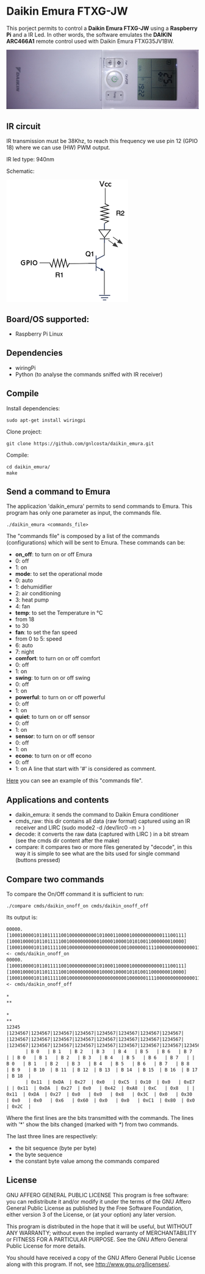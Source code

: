 # Daikin Emura FTXG-JW
This porject permits to control a **Daikin Emura FTXG-JW** using a **Raspberry Pi** and a IR Led.
In other words, the software emulates the **DAIKIN ARC466A1** remote control used with Daikin Emura FTXG35JV1BW.

![github clone url link](img/ARC466A1.png)

## IR circuit
IR transmission must be 38Khz, to reach this frequency we use pin 12 (GPIO 18) where we can use (HW) PWM output.

IR led type: 940nm

Schematic:

![IR schema](img/ir_transmit.png)

## Board/OS supported:
  - Raspberry Pi Linux

## Dependencies
  - wiringPi
  - Python (to analyse the commands sniffed with IR receiver)
  
## Compile
Install dependencies:
```
sudo apt-get install wiringpi
```
Clone project:
```
git clone https://github.com/gnlcosta/daikin_emura.git
```
Compile:
```
cd daikin_emura/
make
```

## Send a command to Emura
The applicazion 'daikin_emura' permits to send commands to Emura. This program has only one parameter as input, the commands file.
```
./daikin_emura <commands_file>
```
The "commands file" is composed by a list of the commands (configurations) which will be sent to Emura. These commands can be:
 - **on_off**: to turn on or off Emura
  - 0: off
  - 1: on
 - **mode**: to set the operational mode
  - 0: auto
  - 1: dehumidifier
  - 2: air conditioning
  - 3: heat pump
  - 4: fan
 - **temp**: to set the Temperature in °C
  - from 18
  - to 30
 - **fan**: to set the fan speed
  - from 0 to 5: speed
  - 6: auto
  - 7: night
 - **comfort**: to turn on or off comfort
  - 0: off
  - 1: on
 - **swing**: to turn on or off swing
  - 0: off
  - 1: on
 - **powerful**: to turn on or off powerful
  - 0: off
  - 1: on
 - **quiet**: to turn on or off sensor
  - 0: off
  - 1: on
 - **sensor**:  to turn on or off sensor
  - 0: off
  - 1: on
 - **econo**: to turn on or off econo
  - 0: off
  - 1: on
A line that start with '#' is considered as comment.

[Here](emura_params.cmd) you can see an example of this "commands file".

## Applications and contents
  - daikin_emura: it sends the command to Daikin Emura conditioner
  - cmds_raw: this dir contains all data (raw format) captured using an IR receiver and LIRC (sudo mode2 -d /dev/lirc0 -m > <file>)
  - decode: it converts the raw data (captured with LIRC ) in a bit stream (see the cmds dir content after the make)
  - compare: it compares two or more files generated by "decode", in this way it is simple to see what are the bits used for single command (buttons pressed)

## Compare two commands
To compare the On/Off command it is sufficient to run:
```
./compare cmds/daikin_onoff_on cmds/daikin_onoff_off
```
Its output is:
```
00000.[1000100001011011111001000000000010100011000010000000000011100111][1000100001011011111001000000000001000010000101010011000000010000][10001000010110111110010000000000000000001001000000111100000000000000110000000000000000000110000000000110000000000000000010000011000000010000000001110100] <- cmds/daikin_onoff_on
00000.[1000100001011011111001000000000010100011000010000000000011100111][1000100001011011111001000000000001000010000101010011000000010000][10001000010110111110010000000000000000000001000000111100000000000000110000000000000000000110000000000110000000000000000010000011000000010000000010110100] <- cmds/daikin_onoff_off
                                                                                                                                                                                   *                                                                                                       **       
                                                                                                                                                                                   *                                                                                                       **       
12345  |1234567|1234567|1234567|1234567|1234567|1234567|1234567|1234567| |1234567|1234567|1234567|1234567|1234567|1234567|1234567|1234567| |1234567|1234567|1234567|1234567|1234567|1234567|1234567|1234567|1234567|1234567|1234567|1234567|1234567|1234567|1234567|1234567|1234567|1234567|1234567|
       | B 0   | B 1   | B 2   | B 3   | B 4   | B 5   | B 6   | B 7   | | B 0   | B 1   | B 2   | B 3   | B 4   | B 5   | B 6   | B 7   | | B 0   | B 1   | B 2   | B 3   | B 4   | B 5   | B 6   | B 7   | B 8   | B 9   | B 10  | B 11  | B 12  | B 13  | B 14  | B 15  | B 16  | B 17  | B 18  |
       | 0x11  | 0xDA  | 0x27  | 0x0   | 0xC5  | 0x10  | 0x0   | 0xE7  | | 0x11  | 0xDA  | 0x27  | 0x0   | 0x42  | 0xA8  | 0xC   | 0x8   | | 0x11  | 0xDA  | 0x27  | 0x0   | 0x0   | 0x8   | 0x3C  | 0x0   | 0x30  | 0x0   | 0x0   | 0x6   | 0x60  | 0x0   | 0x0   | 0xC1  | 0x80  | 0x0   | 0x2C  |
```
Where the first lines are the bits transmitted with the commands. The lines with '*' show the bits changed (marked with *) from two commands.

The last three lines are respectively:
  - the bit sequence (byte per byte)
  - the byte sequence
  - the constant byte value among the commands compared
  
## License
GNU AFFERO GENERAL PUBLIC LICENSE
This program is free software: you can redistribute it and/or modify
it under the terms of the GNU Affero General Public License as
published by the Free Software Foundation, either version 3 of the
License, or (at your option) any later version.

This program is distributed in the hope that it will be useful,
but WITHOUT ANY WARRANTY; without even the implied warranty of
MERCHANTABILITY or FITNESS FOR A PARTICULAR PURPOSE.  See the
GNU Affero General Public License for more details.

You should have received a copy of the GNU Affero General Public License
along with this program.  If not, see <http://www.gnu.org/licenses/>.
